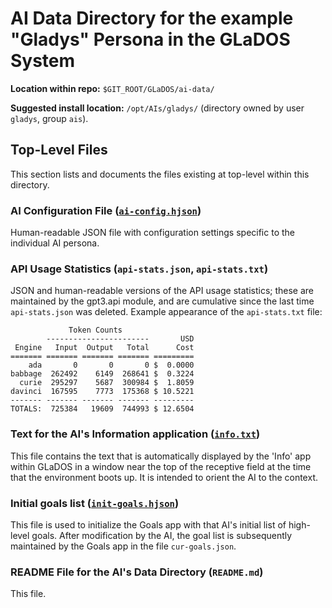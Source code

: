 # AI Data Directory for the example "Gladys" Persona in the GLaDOS System

**Location within repo:** `$GIT_ROOT/GLaDOS/ai-data/`

**Suggested install location:** `/opt/AIs/gladys/` (directory owned by user `gladys`, group `ais`).

## Top-Level Files

This section lists and documents the files existing at top-level within this directory.

### AI Configuration File ([`ai-config.hjson`](ai-config.hjson "ai-config.hjson file"))

Human-readable JSON file with configuration settings specific to the individual AI persona.

### API Usage Statistics (`api-stats.json`, `api-stats.txt`)

JSON and human-readable versions of the API usage statistics; these are maintained by
the gpt3.api module, and are cumulative since the last time `api-stats.json` was deleted.
Example appearance of the `api-stats.txt` file:

	             Token Counts
	        -----------------------       USD
	 Engine   Input  Output   Total      Cost
	======= ======= ======= ======= =========
	    ada       0       0       0 $  0.0000
	babbage  262492    6149  268641 $  0.3224
	  curie  295297    5687  300984 $  1.8059
	davinci  167595    7773  175368 $ 10.5221
	------- ------- ------- ------- ---------
	TOTALS:  725384   19609  744993 $ 12.6504

### Text for the AI's Information application ([`info.txt`](info.txt "info.txt file"))

This file contains the text that is automatically displayed by the 'Info' app
within GLaDOS in a window near the top of the receptive field at the time that
the environment boots up.  It is intended to orient the AI to the context.

### Initial goals list ([`init-goals.hjson`](init-goals.hjson "init-goals.hjson file"))

This file is used to initialize the Goals app with that AI's initial list of
high-level goals.  After modification by the AI, the goal list is subsequently
maintained by the Goals app in the file `cur-goals.json`.

### README File for the AI's Data Directory (`README.md`)

This file.
